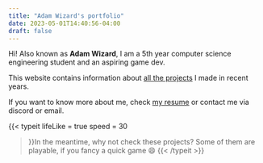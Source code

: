 ```yaml
---
title: "Adam Wizard's portfolio"
date: 2023-05-01T14:40:56-04:00
draft: false
---
```

Hi! Also known as **Adam Wizard**, I am a 5th year computer science engineering student and an aspiring game dev.

This website contains information about [all the projects](projects) I made in recent years.

If you want to know more about me, check <a href="pdf/CV_Adam_Nassiri_EN.pdf" target="_blank">my resume</a> or contact me via discord or email.


{{< typeit 
lifeLike = true
speed = 30
>}}In the meantime, why not check these projects?
Some of them are playable, if you fancy a quick game :smile:
{{< /typeit >}}



